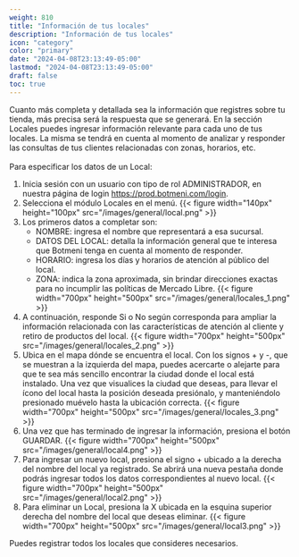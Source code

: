 ```yaml
---
weight: 810
title: "Información de tus locales"
description: "Información de tus locales"
icon: "category"
color: "primary"
date: "2024-04-08T23:13:49-05:00"
lastmod: "2024-04-08T23:13:49-05:00"
draft: false
toc: true
---
```

Cuanto más completa y detallada sea la información que registres sobre tu tienda, más precisa será la respuesta que se generará.
En la sección Locales puedes ingresar información relevante para cada uno de tus locales. La misma se tendrá en cuenta al momento de analizar y responder las consultas de tus clientes relacionadas con zonas, horarios, etc.<br></br>
Para especificar los datos de un Local:
1. Inicia sesión con un usuario con tipo de rol ADMINISTRADOR, en nuestra página de login <https://prod.botmeni.com/login>.
2. Selecciona el módulo Locales en el menú.
{{< figure width="140px" height="100px" src="/images/general/local.png" >}}
1. Los primeros datos a completar son:
    - NOMBRE: ingresa el nombre que representará a esa sucursal.
    - DATOS DEL LOCAL: detalla la información general que te interesa que Botmeni tenga en cuenta al momento de responder.
    - HORARIO: ingresa los días y horarios de atención al público del local.
    - ZONA: indica la zona aproximada, sin brindar direcciones exactas para no incumplir las políticas de Mercado Libre.
{{< figure width="700px" height="500px" src="/images/general/locales_1.png" >}}
2. A continuación, responde Si o No según corresponda para ampliar la información relacionada con las características de atención al cliente y retiro de productos del local.
{{< figure width="700px" height="500px" src="/images/general/locales_2.png" >}}
3. Ubica en el mapa dónde se encuentra el local. Con los signos + y -, que se muestran a la izquierda del mapa, puedes acercarte o alejarte para que te sea más sencillo encontrar la ciudad donde el local está instalado. Una vez que visualices la ciudad que deseas, para llevar el ícono del local hasta la posición deseada presiónalo, y manteniéndolo presionado muévelo hasta la ubicación correcta.
{{< figure width="700px" height="500px" src="/images/general/locales_3.png" >}}
4. Una vez que has terminado de ingresar la información, presiona el botón GUARDAR.
 {{< figure width="700px" height="500px" src="/images/general/local4.png" >}}
4. Para ingresar un nuevo local, presiona el signo + ubicado a la derecha del nombre del local ya registrado. Se abrirá una nueva pestaña donde podrás ingresar todos los datos correspondientes al nuevo local.
{{< figure width="700px" height="500px" src="/images/general/local2.png" >}} 
5. Para eliminar un Local, presiona la X ubicada en la esquina superior derecha del nombre del local que deseas eliminar.
{{< figure width="700px" height="500px" src="/images/general/local3.png" >}} 


Puedes registrar todos los locales que consideres necesarios.<br>
